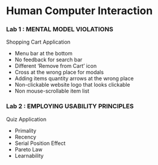 # Human Computer Interaction

### Lab 1 : **MENTAL MODEL VIOLATIONS**
Shopping Cart Application
- Menu bar at the bottom
- No feedback for search bar
- Different ‘Remove from Cart’ icon
- Cross at the wrong place for modals
- Adding items quantity arrows at the wrong place
- Non-clickable website logo that looks clickable
- Non mouse-scrollable item list

### Lab 2 : **EMPLOYING USABILITY PRINCIPLES**
Quiz Application
- Primality
- Recency
- Serial Position Effect
- Pareto Law
- Learnability
